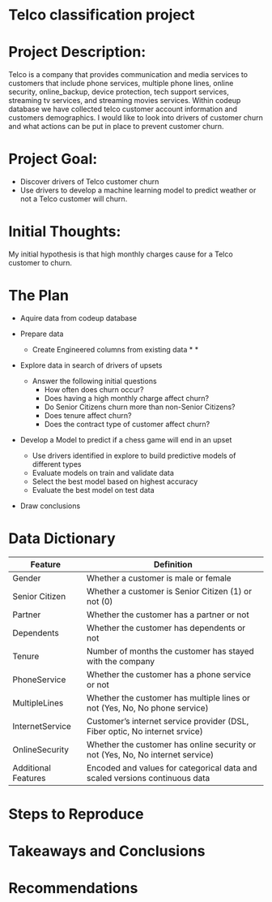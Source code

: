 # Telco classification project

# Project Description:
Telco is a company that provides communication and media services to customers that include phone services, multiple phone lines, online security, online_backup, device protection, tech support services, streaming tv services, and streaming movies services. Within codeup database we have collected telco customer account information and customers demographics. I would like to look into drivers of customer churn and what actions can be put in place to prevent customer churn.

# Project Goal:
* Discover drivers of Telco customer churn
* Use drivers to develop a machine learning model to predict weather or not a Telco customer will churn.

# Initial Thoughts:
My initial hypothesis is that high monthly charges cause for a Telco customer to churn.

# The Plan
* Aquire data from codeup database

* Prepare data

  * Create Engineered columns from existing data
    *
    *

* Explore data in search of drivers of upsets

  * Answer the following initial questions
    * How often does churn occur?
    * Does having a high monthly charge affect churn?
    * Do Senior Citizens churn more than non-Senior Citizens?
    * Does tenure affect churn?
    * Does the contract type of customer affect churn?
   
  
    
* Develop a Model to predict if a chess game will end in an upset

    * Use drivers identified in explore to build predictive models of different types
    * Evaluate models on train and validate data
    * Select the best model based on highest accuracy
    * Evaluate the best model on test data
    
* Draw conclusions



# Data Dictionary

| Feature | Definition |
| --- | --- |
| Gender | Whether a customer is male or female |
| Senior Citizen | Whether a customer is Senior Citizen (1) or not (0) |
| Partner | Whether the customer has a partner or not |
| Dependents | Whether the customer has dependents or not |
| Tenure | Number of months the customer has stayed with the company |
| PhoneService | Whether the customer has a phone service or not |
| MultipleLines | Whether the customer has multiple lines or not (Yes, No, No phone service)|
| InternetService | Customer’s internet service provider (DSL, Fiber optic, No internet srvice)|
| OnlineSecurity | Whether the customer has online security or not (Yes, No, No internet service) |
| Additional Features | Encoded and values for categorical data and scaled versions continuous data|




# Steps to Reproduce

# Takeaways and Conclusions

# Recommendations
